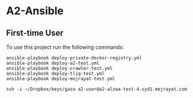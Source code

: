 # A2-Ansible

## First-time User
To use this project run the following commands:
```shell
ansible-playbook deploy-private-docker-registry.yml
ansible-playbook deploy-a2-test.yml
ansible-playbook deploy-crawler-test.yml
ansible-playbook deploy-tliq-test.yml
ansible-playbook deploy-mojrayat-test.yml

ssh -i ~/Dropbox/keys/gaza a2-user@a2-alzwa-test-4-syd1.mojrayat.com
```
